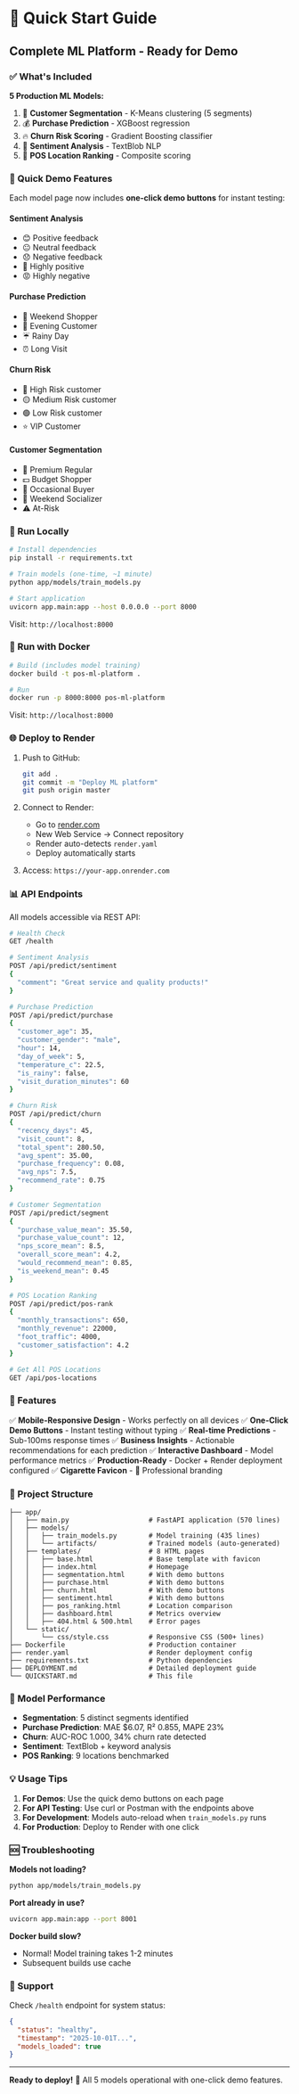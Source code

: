 # 🚀 Quick Start Guide

## Complete ML Platform - Ready for Demo

### ✅ What's Included

**5 Production ML Models:**
1. 👥 **Customer Segmentation** - K-Means clustering (5 segments)
2. 💰 **Purchase Prediction** - XGBoost regression
3. 🔥 **Churn Risk Scoring** - Gradient Boosting classifier
4. 💬 **Sentiment Analysis** - TextBlob NLP
5. 📍 **POS Location Ranking** - Composite scoring

### 🎯 Quick Demo Features

Each model page now includes **one-click demo buttons** for instant testing:

#### Sentiment Analysis
- 😊 Positive feedback
- 😐 Neutral feedback
- 😞 Negative feedback
- 🌟 Highly positive
- 😡 Highly negative

#### Purchase Prediction
- 🛒 Weekend Shopper
- 🌙 Evening Customer
- ☔ Rainy Day
- ⏰ Long Visit

#### Churn Risk
- 🔴 High Risk customer
- 🟡 Medium Risk customer
- 🟢 Low Risk customer
- ⭐ VIP Customer

#### Customer Segmentation
- 🌟 Premium Regular
- 💵 Budget Shopper
- 🔄 Occasional Buyer
- 🎉 Weekend Socializer
- ⚠️ At-Risk

### 🚀 Run Locally

```bash
# Install dependencies
pip install -r requirements.txt

# Train models (one-time, ~1 minute)
python app/models/train_models.py

# Start application
uvicorn app.main:app --host 0.0.0.0 --port 8000
```

Visit: `http://localhost:8000`

### 🐳 Run with Docker

```bash
# Build (includes model training)
docker build -t pos-ml-platform .

# Run
docker run -p 8000:8000 pos-ml-platform
```

Visit: `http://localhost:8000`

### 🌐 Deploy to Render

1. Push to GitHub:
   ```bash
   git add .
   git commit -m "Deploy ML platform"
   git push origin master
   ```

2. Connect to Render:
   - Go to [render.com](https://render.com)
   - New Web Service → Connect repository
   - Render auto-detects `render.yaml`
   - Deploy automatically starts

3. Access: `https://your-app.onrender.com`

### 📊 API Endpoints

All models accessible via REST API:

```bash
# Health Check
GET /health

# Sentiment Analysis
POST /api/predict/sentiment
{
  "comment": "Great service and quality products!"
}

# Purchase Prediction
POST /api/predict/purchase
{
  "customer_age": 35,
  "customer_gender": "male",
  "hour": 14,
  "day_of_week": 5,
  "temperature_c": 22.5,
  "is_rainy": false,
  "visit_duration_minutes": 60
}

# Churn Risk
POST /api/predict/churn
{
  "recency_days": 45,
  "visit_count": 8,
  "total_spent": 280.50,
  "avg_spent": 35.00,
  "purchase_frequency": 0.08,
  "avg_nps": 7.5,
  "recommend_rate": 0.75
}

# Customer Segmentation
POST /api/predict/segment
{
  "purchase_value_mean": 35.50,
  "purchase_value_count": 12,
  "nps_score_mean": 8.5,
  "overall_score_mean": 4.2,
  "would_recommend_mean": 0.85,
  "is_weekend_mean": 0.45
}

# POS Location Ranking
POST /api/predict/pos-rank
{
  "monthly_transactions": 650,
  "monthly_revenue": 22000,
  "foot_traffic": 4000,
  "customer_satisfaction": 4.2
}

# Get All POS Locations
GET /api/pos-locations
```

### 🎨 Features

✅ **Mobile-Responsive Design** - Works perfectly on all devices
✅ **One-Click Demo Buttons** - Instant testing without typing
✅ **Real-time Predictions** - Sub-100ms response times
✅ **Business Insights** - Actionable recommendations for each prediction
✅ **Interactive Dashboard** - Model performance metrics
✅ **Production-Ready** - Docker + Render deployment configured
✅ **Cigarette Favicon** - 🚬 Professional branding

### 📁 Project Structure

```
├── app/
│   ├── main.py                    # FastAPI application (570 lines)
│   ├── models/
│   │   ├── train_models.py        # Model training (435 lines)
│   │   └── artifacts/             # Trained models (auto-generated)
│   ├── templates/                 # 8 HTML pages
│   │   ├── base.html              # Base template with favicon
│   │   ├── index.html             # Homepage
│   │   ├── segmentation.html      # With demo buttons
│   │   ├── purchase.html          # With demo buttons
│   │   ├── churn.html             # With demo buttons
│   │   ├── sentiment.html         # With demo buttons
│   │   ├── pos_ranking.html       # Location comparison
│   │   ├── dashboard.html         # Metrics overview
│   │   ├── 404.html & 500.html    # Error pages
│   └── static/
│       └── css/style.css          # Responsive CSS (500+ lines)
├── Dockerfile                     # Production container
├── render.yaml                    # Render deployment config
├── requirements.txt               # Python dependencies
├── DEPLOYMENT.md                  # Detailed deployment guide
└── QUICKSTART.md                  # This file
```

### 🔧 Model Performance

- **Segmentation**: 5 distinct segments identified
- **Purchase Prediction**: MAE $6.07, R² 0.855, MAPE 23%
- **Churn**: AUC-ROC 1.000, 34% churn rate detected
- **Sentiment**: TextBlob + keyword analysis
- **POS Ranking**: 9 locations benchmarked

### 💡 Usage Tips

1. **For Demos**: Use the quick demo buttons on each page
2. **For API Testing**: Use curl or Postman with the endpoints above
3. **For Development**: Models auto-reload when `train_models.py` runs
4. **For Production**: Deploy to Render with one click

### 🆘 Troubleshooting

**Models not loading?**
```bash
python app/models/train_models.py
```

**Port already in use?**
```bash
uvicorn app.main:app --port 8001
```

**Docker build slow?**
- Normal! Model training takes 1-2 minutes
- Subsequent builds use cache

### 📧 Support

Check `/health` endpoint for system status:
```json
{
  "status": "healthy",
  "timestamp": "2025-10-01T...",
  "models_loaded": true
}
```

---

**Ready to deploy!** 🚀 All 5 models operational with one-click demo features.

